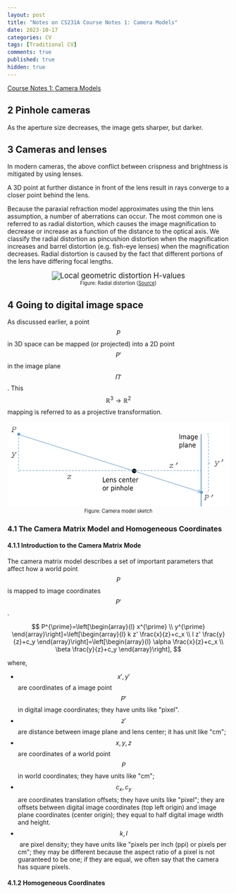 ```yaml
---
layout: post
title: "Notes on CS231A Course Notes 1: Camera Models"
date: 2023-10-17
categories: CV
tags: [Traditional CV]
comments: true
published: true
hidden: true
---
```


[Course Notes 1: Camera Models](https://web.stanford.edu/class/cs231a/course_notes/01-camera-models.pdf)

## 2 Pinhole cameras

As the aperture size decreases, the image gets sharper, but darker.

## 3 Cameras and lenses

In modern cameras, the above conflict between crispness and brightness is mitigated by using lenses.

A 3D point at further distance in front of the lens result in rays converge to a closer point behind the lens.

Because the paraxial refraction model approximates using the thin lens assumption, a number of aberrations can occur. The most common one is referred to as radial distortion, which causes the image magnification to decrease or increase as a function of the distance to the optical axis. We classify the radial distortion as pincushion distortion when the magnification increases and barrel distortion (e.g. fish-eye lenses) when the magnification decreases. Radial distortion is caused by the fact that different portions of the lens have differing focal lengths.

<div align='center'>
<figure>
<img src="https://www.image-engineering.de/content/library/image-quality/distortion/local_geometric_distortion.png" alt="Local geometric distortion H-values" style="zoom:120%;" />
<figcaption style="font-size: 80%;"> Figure: Radial distortion (<a href="https://www.image-engineering.de/library/image-quality/factors/1062-distortion">Source</a>)</figcaption>
</figure>
</div>

## 4 Going to digital image space

As discussed earlier, a point $$ P $$ in 3D space can be mapped (or projected) into a 2D point $$ P' $$ in the image plane $$ \Pi' $$. This $$ \mathbb{R}^3 \to \mathbb{R}^2 $$ mapping is referred to as a projective transformation.

<div align='center'>
<img src="../../../pictures/camera-model-sketch.png" alt="camera-model-sketch" style="zoom: 60%;" />
<figcaption style="font-size: 80%;"> Figure: Camera model sketch </figcaption>
</div>

### 4.1 The Camera Matrix Model and Homogeneous Coordinates

#### 4.1.1 Introduction to the Camera Matrix Mode

The camera matrix model describes a set of important parameters that affect how a world point $$ P $$ is mapped to image coordinates $$ P' $$.

$$
P^{\prime}=\left[\begin{array}{l}
x^{\prime} \\
y^{\prime}
\end{array}\right]=\left[\begin{array}{l}
k z' \frac{x}{z}+c_x \\
l z' \frac{y}{z}+c_y
\end{array}\right]=\left[\begin{array}{l}
\alpha \frac{x}{z}+c_x \\
\beta \frac{y}{z}+c_y
\end{array}\right],
$$

where,

* $$x', y'$$ are coordinates of a image point $$ P' $$ in digital image coordinates; they have units like "pixel".
* $$ z' $$ are distance between image plane and lens center; it has unit like "cm";
* $$x, y, z$$ are coordinates of a world point $$ P $$ in world coordinates; they have units like "cm";
* $$ c_x, c_y $$ are coordinates translation offsets; they have units like "pixel"; they are offsets between digital image coordinates (top left origin) and image plane coordinates (center origin); they equal to half digital image width and height.
* $$ k, l $$​ are pixel density; they have units like "pixels per inch (ppi) or pixels per cm"; they may be different because the aspect ratio of a pixel is not guaranteed to be one; if they are equal, we often say that the camera has square pixels.

#### 4.1.2 Homogeneous Coordinates



